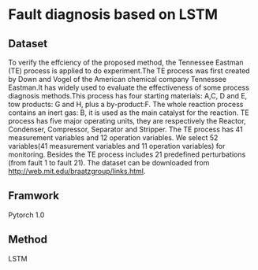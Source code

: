 # Fault diagnosis based on LSTM
## Dataset
  To verify the effciency of the proposed method, the Tennessee Eastman (TE) process is applied to do experiment.The TE process was first created by Down and Vogel of the American chemical company Tennessee Eastman.It has widely used to evaluate the effectiveness of some
process diagnosis methods.This process has four starting materials: A,C, D and E, tow products: G and H, plus a by-product:F. The whole reaction process contains an inert gas: B, it is used as the main catalyst for the reaction. TE process has five major operating units, they are respectively the Reactor, Condenser, Compressor, Separator and Stripper. The
TE process has 41 measurement variables and 12 operation variables. We select 52 variables(41 measurement variables and 11 operation   variables) for monitoring. Besides the TE process includes 21 predefined perturbations (from fault 1 to fault 21).
The dataset can be downloaded from http://web.mit.edu/braatzgroup/links.html.

## Framwork
 Pytorch 1.0 
## Method 
LSTM
 

 





